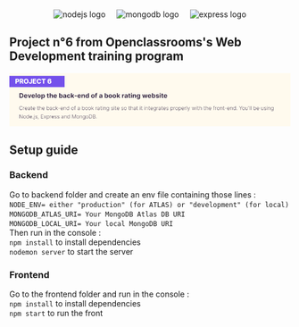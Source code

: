 ###
<div align="center">
  <img src="https://cdn.jsdelivr.net/gh/devicons/devicon/icons/nodejs/nodejs-original.svg" height="40" alt="nodejs logo"  />
  <img width="12" />
  <img src="https://cdn.jsdelivr.net/gh/devicons/devicon/icons/mongodb/mongodb-original.svg" height="40" alt="mongodb logo"  />
  <img width="12" />
  <img src="https://cdn.jsdelivr.net/gh/devicons/devicon/icons/express/express-original.svg" height="40" alt="express logo"  />
</div>


  ## Project n°6 from Openclassrooms's Web Development training program
<img align="center" src="./frontend/src/images/ignore/P6_Description.png" alt="Project description"/>


## Setup guide
### Backend 

Go to backend folder and create an env file containing those lines : 
<br>
`NODE_ENV= either "production" (for ATLAS) or "development" (for local)`
<br>
`MONGODB_ATLAS_URI= Your MongoDB Atlas DB URI`
<br>
`MONGODB_LOCAL_URI= Your local MongoDB URI`
<br>
Then run in the console : 
<br>
`npm install` to install dependencies
<br>
`nodemon server` to start the server
<br>

### Frontend
Go to the frontend folder and run in the console : 
<br>
`npm install` to install dependencies
<br>
`npm start` to run the front
